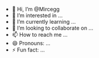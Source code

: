 - 👋 Hi, I’m @Mircegg
- 👀 I’m interested in ...
- 🌱 I’m currently learning ...
- 💞️ I’m looking to collaborate on ...
- 📫 How to reach me ...
- 😄 Pronouns: ...
- ⚡ Fun fact: ...

<!---
Mircegg/Mircegg is a ✨ special ✨ repository because its `README.md` (this file) appears on your GitHub profile.
You can click the Preview link to take a look at your changes.
--->

